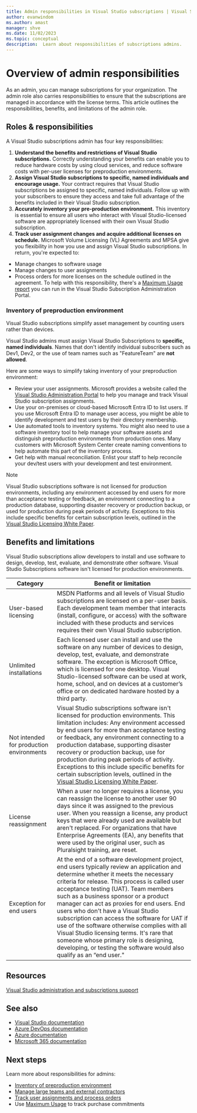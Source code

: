 ```yaml
---
title: Admin responsibilities in Visual Studio subscriptions | Visual Studio Marketplace
author: evanwindom
ms.author: amast
manager: shve
ms.date: 11/02/2023
ms.topic: conceptual
description:  Learn about responsibilities of subscriptions admins.
---
```

# Overview of admin responsibilities

As an admin, you can manage subscriptions for your organization.  The admin role also carries responsibilities to ensure that the subscriptions are managed in accordance with the license terms. This article outlines the responsibilities, benefits, and limitations of the admin role.

## Roles & responsibilities

A Visual Studio subscriptions admin has four key responsibilities:

1. **Understand the benefits and restrictions of Visual Studio subscriptions.** Correctly understanding your benefits can enable you to reduce hardware costs by using cloud services, and reduce software costs with per-user licenses for preproduction environments. 
2. **Assign Visual Studio subscriptions to specific, named individuals and encourage usage.** Your contract requires that Visual Studio subscriptions be assigned to specific, named individuals. Follow up with your subscribers to ensure they access and take full advantage of the benefits included in their Visual Studio subscription.
3. **Accurately inventory your pre-production environment.** This inventory is essential to ensure all users who interact with Visual Studio-licensed software are appropriately licensed with their own Visual Studio subscription. 
4. **Track user assignment changes and acquire additional licenses on schedule.** Microsoft Volume Licensing (VL) Agreements and MPSA give you flexibility in how you use and assign Visual Studio subscriptions. In return, you're expected to:
+ Manage changes to software usage
+ Manage changes to user assignments
+ Process orders for more licenses on the schedule outlined in the agreement.  To help with this responsibility, there's a [Maximum Usage report](maximum-usage.md) you can run in the Visual Studio Subscription Administration Portal. 

### Inventory of preproduction environment

Visual Studio subscriptions simplify asset management by counting users rather than devices.

Visual Studio admins must assign Visual Studio Subscriptions to **specific, named individuals**. Names that don't identify individual subscribers such as Dev1, Dev2, or the use of team names such as "FeatureTeam" are **not allowed**.

Here are some ways to simplify taking inventory of your preproduction environment:
+ Review your user assignments. Microsoft provides a website called the [Visual Studio Administration Portal](https://manage.visualstudio.com/) to help you manage and track Visual Studio subscription assignments.
+ Use your on-premises or cloud-based Microsoft Entra ID to list users. If you use Microsoft Entra ID to manage user access, you might be able to identify development and test users by their directory membership.
+ Use automated tools to inventory systems. You might also need to use a software inventory tool to help manage your software assets and distinguish preproduction environments from production ones. Many customers with Microsoft System Center create naming conventions to help automate this part of the inventory process.
+ Get help with manual reconciliation. Enlist your staff to help reconcile your dev/test users with your development and test environment.

> [!NOTE]
> Visual Studio subscriptions software is not licensed for production environments, including any environment accessed by end users for more than acceptance testing or feedback, an environment connecting to a production database, supporting disaster recovery or production backup, or used for production during peak periods of activity. Exceptions to this include specific benefits for certain subscription levels, outlined in the [Visual Studio Licensing White Paper](https://aka.ms/vslicensing).  

## Benefits and limitations

Visual Studio subscriptions allow developers to install and use software to design, develop, test, evaluate, and demonstrate other software. Visual Studio Subscriptions software isn't licensed for production environments.

| Category  | Benefit or limitation |
|-----------|---------------------  |
| User-based licensing  | MSDN Platforms and all levels of Visual Studio subscriptions are licensed on a per-user basis. Each development team member that interacts (install, configure, or access) with the software included with these products and services requires their own Visual Studio subscription.  |
| Unlimited installations  | Each licensed user can install and use the software on any number of devices to design, develop, test, evaluate, and demonstrate software. The exception is Microsoft Office, which is licensed for one desktop. Visual Studio-licensed software can be used at work, home, school, and on devices at a customer’s office or on dedicated hardware hosted by a third party.  |
| Not intended for production environments | Visual Studio subscriptions software isn't licensed for production environments.  This limitation includes:  Any environment accessed by end users for more than acceptance testing or feedback, any environment connecting to a production database, supporting disaster recovery or production backup, use for production during peak periods of activity. Exceptions to this include specific benefits for certain subscription levels, outlined in the [Visual Studio Licensing White Paper](https://aka.ms/vslicensing).  |
| License reassignment  | When a user no longer requires a license, you can reassign the license to another user 90 days since it was assigned to the previous user. When you reassign a license, any product keys that were already used are available but aren't replaced. For organizations that have Enterprise Agreements (EA), any benefits that were used by the original user, such as Pluralsight training, are reset.   |
| Exception for end users | At the end of a software development project, end users typically review an application and determine whether it meets the necessary criteria for release. This process is called user acceptance testing (UAT). Team members such as a business sponsor or a product manager can act as proxies for end users. End users who don't have a Visual Studio subscription can access the software for UAT if use of the software otherwise complies with all Visual Studio licensing terms. It's rare that someone whose primary role is designing, developing, or testing the software would also qualify as an “end user." |

## Resources

[Visual Studio administration and subscriptions support](https://aka.ms/vsadminhelp)

## See also

+ [Visual Studio documentation](/visualstudio/)
+ [Azure DevOps documentation](/azure/devops/)
+ [Azure documentation](/azure/)
+ [Microsoft 365 documentation](/microsoft-365/)

## Next steps

Learn more about responsibilities for admins:
+ [Inventory of preproduction environment](admin-inventory.md)
+ [Manage large teams and external contractors](manage-teams.md)
+ [Track user assignments and process orders](assignments-orders.md)
+ Use [Maximum Usage](maximum-usage.md) to track purchase commitments
